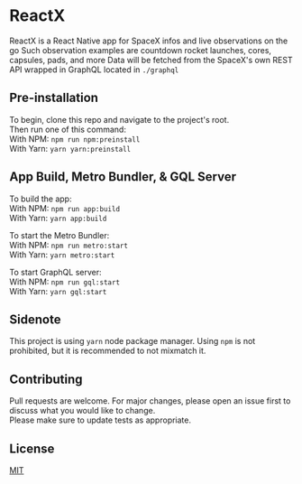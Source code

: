 # ReactX

ReactX is a React Native app for SpaceX infos and live observations on the go
Such observation examples are countdown rocket launches, cores, capsules, pads, and more
Data will be fetched from the SpaceX's own REST API wrapped in GraphQL located in ```./graphql```

## Pre-installation

To begin, clone this repo and navigate to the project's root.<br/>
Then run one of this command:<br/>
With NPM: ```npm run npm:preinstall```<br/>
With Yarn: ```yarn yarn:preinstall```

## App Build, Metro Bundler, & GQL Server

To build the app:<br/>
With NPM: ```npm run app:build```<br/>
With Yarn: ```yarn app:build```

To start the Metro Bundler:<br/>
With NPM: ```npm run metro:start```<br/>
With Yarn: ```yarn metro:start```

To start GraphQL server:<br/>
With NPM: ```npm run gql:start```<br/>
With Yarn: ```yarn gql:start```

## Sidenote

This project is using ```yarn``` node package manager.
Using ```npm``` is not prohibited, but it is recommended to not mixmatch it.

## Contributing
Pull requests are welcome. For major changes, please open an issue first to discuss what you would like to change.<br/>
Please make sure to update tests as appropriate.

## License
[MIT](https://choosealicense.com/licenses/mit/)
